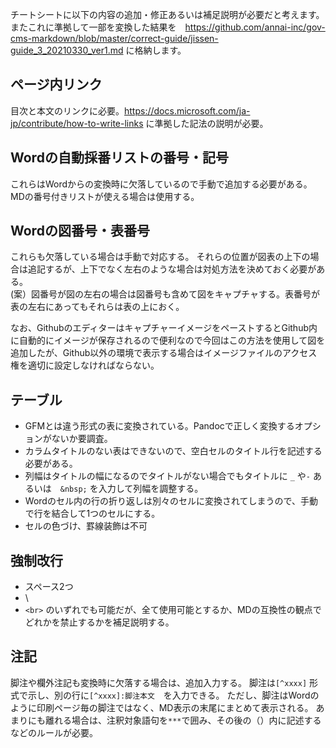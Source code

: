 チートシートに以下の内容の追加・修正あるいは補足説明が必要だと考えます。
またこれに準拠して一部を変換した結果を　https://github.com/annai-inc/gov-cms-markdown/blob/master/correct-guide/jissen-guide_3_20210330_ver1.md に格納します。

## ページ内リンク

目次と本文のリンクに必要。https://docs.microsoft.com/ja-jp/contribute/how-to-write-links に準拠した記法の説明が必要。

## Wordの自動採番リストの番号・記号
これらはWordからの変換時に欠落しているので手動で追加する必要がある。  
MDの番号付きリストが使える場合は使用する。

## Wordの図番号・表番号
これらも欠落している場合は手動で対応する。
それらの位置が図表の上下の場合は追記するが、上下でなく左右のような場合は対処方法を決めておく必要がある。  
(案）図番号が図の左右の場合は図番号も含めて図をキャプチャする。表番号が表の左右にあってもそれらは表の上におく。

なお、GithubのエディターはキャプチャーイメージをペーストするとGithub内に自動的にイメージが保存されるので便利なので今回はこの方法を使用して図を追加したが、Github以外の環境で表示する場合はイメージファイルのアクセス権を適切に設定しなければならない。

## テーブル
- GFMとは違う形式の表に変換されている。Pandocで正しく変換するオプションがないか要調査。
- カラムタイトルのない表はできないので、空白セルのタイトル行を記述する必要がある。
- 列幅はタイトルの幅になるのでタイトルがない場合でもタイトルに `_` や`-` あるいは　`&nbsp;` を入力して列幅を調整する。
- Wordのセル内の行の折り返しは別々のセルに変換されてしまうので、手動で行を結合して1つのセルにする。
- セルの色づけ、罫線装飾は不可

## 強制改行
* スペース2つ
* \
* `<br>`
のいずれでも可能だが、全て使用可能とするか、MDの互換性の観点でどれかを禁止するかを補足説明する。


## 注記
脚注や欄外注記も変換時に欠落する場合は、追加入力する。
脚注は`[^xxxx]` 形式で示し、別の行に`[^xxxx]:脚注本文`　を入力できる。
ただし、脚注はWordのように印刷ページ毎の脚注ではなく、MD表示の末尾にまとめて表示される。
あまりにも離れる場合は、注釈対象語句を`***`で囲み、その後の（）内に記述するなどのルールが必要。

